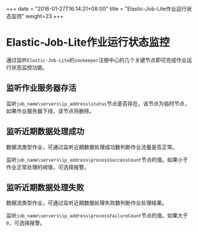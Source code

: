 +++
date = "2016-01-27T16:14:21+08:00"
title = "Elastic-Job-Lite作业运行状态监控"
weight=23
+++

# Elastic-Job-Lite作业运行状态监控

通过监听`Elastic-Job-Lite`的`zookeeper`注册中心的几个关键节点即可完成作业运行状态监控功能。

## 监听作业服务器存活

监听`job_name\servers\ip_address\status`节点是否存在。该节点为临时节点，如果作业服务器下线，该节点将删除。

## 监听近期数据处理成功

数据流类型作业，可通过监听近期数据处理成功数判断作业流量是否正常。

监听`job_name\servers\ip_address\processSuccessCount`节点的值。如果小于作业正常处理的阀值，可选择报警。

## 监听近期数据处理失败

数据流类型作业，可通过监听近期数据处理失败数判断作业处理结果。

监听`job_name\servers\ip_address\processFailureCount`节点的值。如果大于`0`，可选择报警。
